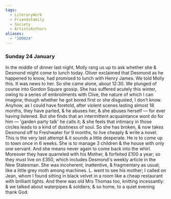 ```yaml
---
tags:
  - LiteraryWork
  - FriendsFamily
  - Society
  - ArtistsAuthors
aliases:
  - "100024"
---
```

### Sunday 24 January

In the middle of dinner last night, Molly rang us up to ask whether she & Desmond might come to lunch today. Oliver exclaimed that Desmond as he happened to know, had promised to lunch with Henry James. We told Molly this. It was news to her. So she came alone, about 12:30. We plunged of course into Gordon Square gossip. She has suffered acutely this winter, owing to a series of embroilments with Clive, the nature of which I can imagine; though whether he got bored first or she disgusted, I don't know. Anyhow, as I could have foretold, after violent scenes lasting almost 18 months, they have parted, & he abuses her, & she abuses herself — for ever having listened. But she finds that an intermittent acquaintance wont do for him — 'garden party talk' he calls it; & she feels that intimacy in those circles leads to a kind of dustiness of soul. So she has broken, & now takes Desmond off to Freshwater for 9 months, to live cheaply & write a novel. This is the very last attempt & it sounds a little desperate. He is to come up to town once in 6 weeks. She is to manage 3 children & the house with only one servant. And she means never again to come back into the whirl. Moreover they have quarreled with his Mother, & forfeited £100 a year; so they must live on £350, which includes Desmond's weekly article in the New Statesman. She was incoherent, inattentive, & fragmentary as usual; like a little grey moth among machines. L. went to see his mother; I called on Jean, whom I found sitting in black velvet in a room like a cheap restaurant with brilliant lights. And there was old Mrs Thomas too, knitting incessantly: & we talked about waterpipes & soldiers; & so home, to a quiet evening thank God.
